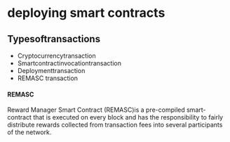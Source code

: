 # deploying smart contracts

## Typesoftransactions

+ Cryptocurrencytransaction 
+ Smartcontractinvocationtransaction
+ Deploymenttransaction 
+ REMASC transaction

#### REMASC

Reward Manager Smart Contract (REMASC)is a pre-compiled smart-contract that is executed on every block and has the responsibility to fairly distribute rewards collected from transaction fees into several participants of the network.